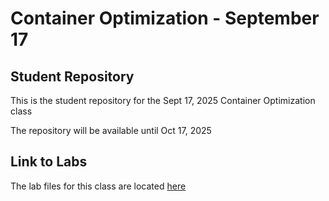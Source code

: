 # Container Optimization - September 17

## Student Repository

This is the student repository for the Sept 17, 2025 Container Optimization class

The repository will be available until Oct 17, 2025

## Link to Labs

The lab files for this class are located [here](https://jruels.github.io/container-optimization/)


